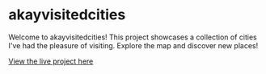 # akayvisitedcities

Welcome to akayvisitedcities! This project showcases a collection of cities I've had the pleasure of visiting. Explore the map and discover new places!

[View the live project here](https://akayibrahim.github.io/akayvisitedcities/)
